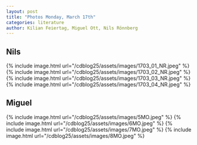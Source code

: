 ```yaml
---
layout: post
title: "Photos Monday, March 17th"
categories: literature
author: Kilian Feiertag, Miguel Ott, Nils Rönnberg
---
```


## Nils
{% include image.html url="/cdblog25/assets/images/1703_01_NR.jpeg" %}
{% include image.html url="/cdblog25/assets/images/1703_02_NR.jpeg" %}
{% include image.html url="/cdblog25/assets/images/1703_03_NR.jpeg" %}
{% include image.html url="/cdblog25/assets/images/1703_04_NR.jpeg" %}

## Miguel
{% include image.html url="/cdblog25/assets/images/5MO.jpeg" %}
{% include image.html url="/cdblog25/assets/images/6MO.jpeg" %}
{% include image.html url="/cdblog25/assets/images/7MO.jpeg" %}
{% include image.html url="/cdblog25/assets/images/8MO.jpeg" %}